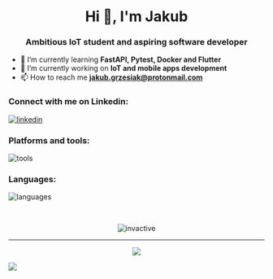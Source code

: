 <h1 align="center">Hi 👋, I'm Jakub</h1>
<h3 align="center">Ambitious IoT student and aspiring software developer</h3>

- 🌱 I’m currently learning **FastAPI, Pytest, Docker and Flutter**
- 🔭 I’m currently working on **IoT and mobile apps development**
- 📫 How to reach me **jakub.grzesiak@protonmail.com**

<h3 align="left">Connect with me on Linkedin:</h3>
<p align="left">

[![linkedin](https://skillicons.dev/icons?i=linkedin)](https://linkedin.com/in/grzesiak-jakub)

<h3 align="left">Platforms and tools:</h3>

![tools](https://skillicons.dev/icons?i=linux,raspberrypi,arduino,aws,firebase,mysql,sqlite,vscode,androidstudio,git,github,postman)

<h3 align="left">Languages:</h3>

![languages](https://skillicons.dev/icons?i=py,flutter,dart,bash,c,java,qt,html,css)

<br>

<p align="center"><img align="center" src="https://github-readme-stats.vercel.app/api/top-langs?username=invactive&show_icons=true&locale=en&layout=compact&theme=transparent" alt="invactive" /></p>

<hr>
<p align="center">
<a href="https://visitcount.itsvg.in">
  <img src="https://komarev.com/ghpvc/?username=Invactive&style=for-the-badge" />
</a>
</p>

![](https://hit.yhype.me/github/profile?user_id=61742006)
